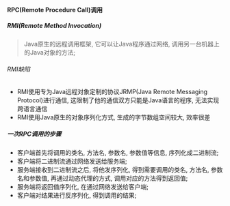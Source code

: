 #### RPC(Remote Procedure Call)调用

##### RMI(Remote Method Invocation)

> Java原生的远程调用框架, 它可以让Java程序通过网络, 调用另一台机器上的Java对象的方法;

###### RMI缺陷

- RMI使用专为Java远程对象定制的协议JRMP(Java Remote Messaging Protocol)进行通信, 这限制了他的通信双方只能是Java语言的程序, 无法实现跨语言通信
- RMI使用Java原生的对象序列化方式, 生成的字节数组空间较大, 效率很差

##### 一次RPC调用的步骤

- 客户端首先将调用的类名, 方法名, 参数名, 参数值等信息, 序列化成二进制流;
- 客户端将二进制流通过网络发送给服务端;
- 服务端接收到二进制流之后, 将他发序列化, 得到需要调用的类名, 方法名, 参数名和参数值, 再通过动态代理的方式, 调用对应的方法得到返回值;
- 服务端将返回值序列化, 在通过网络发送给客户端;
- 客户端对结果进行反序列化, 得到调用的结果;